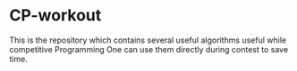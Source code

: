 # CP-workout
This is the repository which contains several useful algorithms useful while competitive Programming
One can use them directly during contest to save time.




